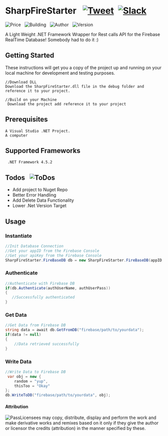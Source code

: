# SharpFireStarter &nbsp; [![Tweet](https://img.shields.io/twitter/url/http/shields.io.svg?style=social)](https://twitter.com/intent/tweet?text=Check%20out%20this%20library%20that%20connects%20C-Sharp%20Projects%20with%20Google%20Firebase!&url=https://github.com/charifield/SharpFireStarter&hashtags=firebase,c-sharp,bootstraping,library,developers) &nbsp;[![Slack](https://img.shields.io/badge/slack-chat-green.svg)](https://join.slack.com/t/evlar/shared_invite/enQtNDkwOTgzMTk1NzYwLTJmOWE2NjJmY2UwY2UzZWM0NzMzNWI2MzQ0YTYzMDAwOGM2ZWZiNWU0NWNmOTk0ZTI2YjFiNTc4NTgwYjEwM2Q)

![Price](https://img.shields.io/badge/price-free-blue.svg) &nbsp; ![Building](https://img.shields.io/badge/build-passing-brightgreen.svg) &nbsp; ![Author](https://img.shields.io/badge/author-field%20chari-orange.svg) &nbsp; ![Version](https://img.shields.io/badge/version-ALPHA-blue.svg) 

A Light Weight .NET Framework Wrapper for Rest calls API for the Firebase RealTime Database! Somebody had to do it :)

## Getting Started
These instructions will get you a copy of the project up and running on your local machine for development and testing purposes. 
```
//Download DLL
Download the SharpFireStarter.dll file in the debug folder and reference it to your project.

//Build on your Machine
 Download the project add reference it to your project
```

## Prerequisites

```
A Visual Studio .NET Project.
A computer
```

## Supported Frameworks
```
 .NET Framework 4.5.2
```

## Todos &nbsp; ![ToDos](https://img.shields.io/badge/completion-80%25-orange.svg)
 - Add project to Nuget Repo
 - Better Error Handling
 - Add Delete Data Functionality
 - Lower .Net Version Target

## Usage
### Instantiate
```csharp
//Init Database Connection
//Get your appID from the Firebase Console
//Get your apiKey from the Firebase Console
SharpFireStarter.FireBaseDB db = new SharpFireStarter.FireBaseDB(appID, apiKey);
```

### Authenticate
```csharp
//Authenticate with Firebase DB
if(db.Authenticate(authUserName, authUserPass))
{
   //Successfully authenticated
}
```

### Get Data
```csharp
//Get Data from Firebase DB
string data = await db.GetFromDB("firebase/path/to/yourdata");
if(data != null)
{
    //Data retrieved successfully
}
```

### Write Data
```csharp
//Write Data to Firebase DB
 var obj = new {
    random = "yup",
    thisToo = "Okay"
};
db.WriteToDB("firebase/path/to/yourdata", obj);
```


#### Attribution
![Pass](https://upload.wikimedia.org/wikipedia/commons/thumb/3/3c/Cc-by_new.svg/40px-Cc-by_new.svg.png)Licensees may copy, distribute, display and perform the work and make derivative works and remixes based on it only if they give the author or licensor the credits (attribution) in the manner specified by these.